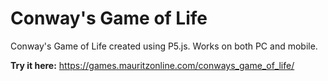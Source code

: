 # Conway's Game of Life
Conway's Game of Life created using P5.js. Works on both PC and mobile.

**Try it here:** https://games.mauritzonline.com/conways_game_of_life/